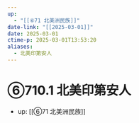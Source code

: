 ```yaml
---
up:
  - "[[⑥71 北美洲民族]]"
date-link: "[[2025-03-01]]"
date: 2025-03-01
ctime-p: 2025-03-01T13:53:20
aliases:
  - 北美印第安人
---
```


# ⑥710.1 北美印第安人

- up: [[⑥71 北美洲民族]]
